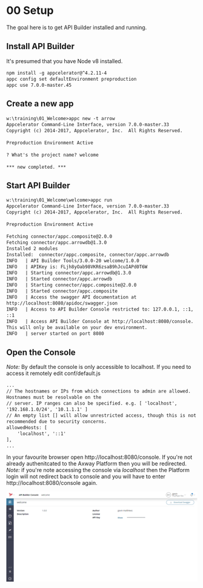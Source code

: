 # 00 Setup

The goal here is to get API Builder installed and running.

## Install API Builder
It's presumed that you have Node v8 installed.

```
npm install -g appcelerator@^4.2.11-4
appc config set defaultEnvironment preproduction
appc use 7.0.0-master.45
```

## Create a new app
```
w:\training\01_Welcome>appc new -t arrow
Appcelerator Command-Line Interface, version 7.0.0-master.33
Copyright (c) 2014-2017, Appcelerator, Inc.  All Rights Reserved.

Preproduction Environment Active

? What's the project name? welcome

*** new completed. ***
```

## Start API Builder
```
w:\training\01_Welcome\welcome>appc run
Appcelerator Command-Line Interface, version 7.0.0-master.33
Copyright (c) 2014-2017, Appcelerator, Inc.  All Rights Reserved.

Preproduction Environment Active

Fetching connector/appc.composite@2.0.0
Fetching connector/appc.arrowdb@1.3.0
Installed 2 modules
Installed:  connector/appc.composite, connector/appc.arrowdb
INFO   | API Builder Tools/3.0.0-20 welcome/1.0.0
INFO   | APIKey is: FLjh8yOab98VKR6zsaB9hJcuIAPd0T6W
INFO   | Starting connector/appc.arrowdb@1.3.0
INFO   | Started connector/appc.arrowdb
INFO   | Starting connector/appc.composite@2.0.0
INFO   | Started connector/appc.composite
INFO   | Access the swagger API documentation at http://localhost:8080/apidoc/swagger.json
INFO   | Access to API Builder Console restricted to: 127.0.0.1, ::1, ::1
INFO   | Access API Builder Console at http://localhost:8080/console. This will only be available on your dev environment.
INFO   | server started on port 8080
```

## Open the Console
*Note:* By default the console is only accessible to localhost. If you need to access it remotely edit conf/default.js
```
...
// The hostnames or IPs from which connections to admin are allowed. Hostnames must be resolvable on the
// server. IP ranges can also be specified. e.g. [ 'localhost', '192.168.1.0/24', '10.1.1.1' ]
// An empty list [] will allow unrestricted access, though this is not recommended due to security concerns.
allowedHosts: [
	'localhost', '::1'
],
...
```

In your favourite browser open http://localhost:8080/console. If you're not already authenitcated to the Axway Platform then you will be redirected.
*Note:* if you're note accessing the console via _localhost_ then the Platform login will not redirect back to console and you will have to enter http://localhost:8080/console again.

![SummaryView](./imgs/localhost_8080_console_project_summary.png)
